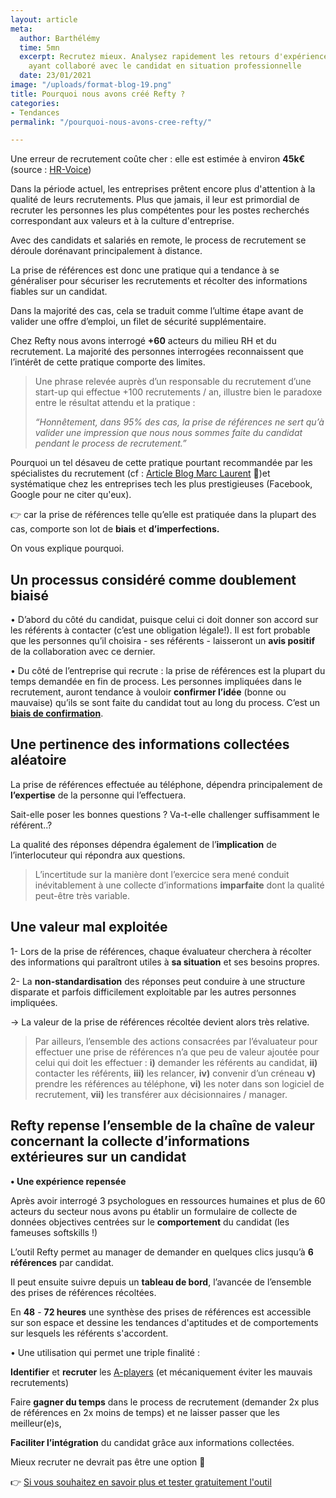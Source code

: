 ```yaml
---
layout: article
meta:
  author: Barthélémy
  time: 5mn
  excerpt: Recrutez mieux. Analysez rapidement les retours d'expérience des personnes
    ayant collaboré avec le candidat en situation professionnelle
  date: 23/01/2021
image: "/uploads/format-blog-19.png"
title: Pourquoi nous avons créé Refty ?
categories:
- Tendances
permalink: "/pourquoi-nous-avons-cree-refty/"

---
```

Une erreur de recrutement coûte cher : elle est estimée à environ **45k€** (source : [HR-Voice](https://www.hr-voice.com/recrutement/recrutement-rate-quel-est-le-cout-pour-lentreprise/2019/02/11/#:\~:text=Le%20co%C3%BBt%20d'un%20recrutement,la%20r%C3%A9mun%C3%A9ration%20de%20celui%2Dci.&text=Lorsque%20l'entreprise%20fait%20appel,annuel%20brut%20du%20candidat%20embauch%C3%A9.))

Dans la période actuel, les entreprises prêtent encore plus d'attention à la qualité de leurs recrutements. Plus que jamais, il leur est primordial de recruter les personnes les plus compétentes pour les postes recherchés correspondant aux valeurs et à la culture d'entreprise.

Avec des candidats et salariés en remote, le process de recrutement se déroule dorénavant principalement à distance.

La prise de références est donc une pratique qui a tendance à se généraliser pour sécuriser les recrutements et récolter des informations fiables sur un candidat.

Dans la majorité des cas, cela se traduit comme l’ultime étape avant de valider une offre d’emploi, un filet de sécurité supplémentaire.

Chez Refty nous avons interrogé **+60** acteurs du milieu RH et du recrutement. La majorité des personnes interrogées reconnaissent que l’intérêt de cette pratique comporte des limites.

> Une phrase relevée auprès d’un responsable du recrutement d’une start-up qui effectue +100 recrutements / an, illustre bien le paradoxe entre le résultat attendu et la pratique :
>
> _“Honnêtement, dans 95% des cas, la prise de références ne sert qu’à valider une impression que nous nous sommes_ _faite_ _du candidat pendant le process de recrutement.”_

Pourquoi un tel désaveu de cette pratique pourtant recommandée par les spécialistes du recrutement (cf : [Article Blog Marc Laurent](https://medium.com/@mrclrnt/part-6-taking-up-genuine-references-79b57dc4cf2e) 🤗)et systématique chez les entreprises tech les plus prestigieuses (Facebook, Google pour ne citer qu'eux).

👉  car la prise de références telle qu’elle est pratiquée dans la plupart des cas, comporte son lot de **biais** et **d’imperfections.**

On vous explique pourquoi.

## **Un processus considéré comme doublement biaisé**

• D’abord du côté du candidat, puisque celui ci doit donner son accord sur les référents à contacter (c’est une obligation légale!). Il est fort probable que les personnes qu’il choisira - ses référents -  laisseront un **avis positif** de la collaboration avec ce dernier.

• Du côté de l’entreprise qui recrute : la prise de références est la plupart du temps demandée en fin de process. Les personnes impliquées dans le recrutement, auront tendance à vouloir **confirmer l’idée** (bonne ou mauvaise) qu’ils se sont faite du candidat tout au long du process. C’est un [**biais de confirmation**](https://blog.refty.co/intuition-un-indicateur-fiable-en-entretien/).

## **Une pertinence des informations collectées aléatoire**

La prise de références effectuée au téléphone, dépendra principalement de **l’expertise** de la personne qui l’effectuera.

Sait-elle poser les bonnes questions ? Va-t-elle challenger suffisamment le référent..?

La qualité des réponses dépendra également de l’**implication** de l’interlocuteur qui répondra aux questions.

> L’incertitude sur la manière dont l’exercice sera mené conduit inévitablement à une collecte d’informations **imparfaite** dont la qualité peut-être très variable.

## **Une valeur mal exploitée**

1- Lors de la prise de références, chaque évaluateur cherchera à récolter des informations qui paraîtront utiles à **sa situation** et ses besoins propres.

2- La **non-standardisation** des réponses peut conduire à une structure disparate et parfois difficilement exploitable par les autres personnes impliquées.

→ La valeur de la prise de références récoltée devient alors très relative.

> Par ailleurs, l’ensemble des actions consacrées par l’évaluateur pour effectuer une prise de références n’a que peu de valeur ajoutée pour celui qui doit les effectuer : **i)** demander les référents au candidat, **ii)** contacter les référents, **iii)** les relancer, **iv)** convenir d’un créneau **v)** prendre les références au téléphone, **vi)** les noter dans son logiciel de recrutement, **vii)** les transférer aux décisionnaires / manager.

## **Refty repense l’ensemble de la chaîne de valeur concernant la collecte d’informations extérieures sur un candidat**

**• Une expérience repensée**

Après avoir interrogé 3 psychologues en ressources humaines et plus de 60 acteurs du secteur nous avons pu établir un formulaire de collecte de données objectives centrées sur le **comportement** du candidat (les fameuses softskills !)

L’outil Refty permet au manager de demander en quelques clics jusqu’à **6 références** par candidat.

Il peut ensuite suivre depuis un **tableau de bord**, l’avancée de l’ensemble des prises de références récoltées.

En **48** - **72 heures** une synthèse des prises de références est accessible sur son espace et dessine les tendances d'aptitudes et de comportements sur lesquels les référents s'accordent.

• Une utilisation qui permet une triple finalité :

**Identifier** et **recruter** les [A-players](https://whothebook.com/)  (et mécaniquement éviter les mauvais recrutements)

Faire **gagner du temps** dans le process de recrutement (demander 2x plus de références en 2x moins de temps) et ne laisser passer que les meilleur(e)s,

**Faciliter l’intégration** du candidat grâce aux informations collectées.

Mieux recruter ne devrait pas être une option 💪

👉 [Si vous souhaitez en savoir plus et tester gratuitement l'outil](https://refty.co/)